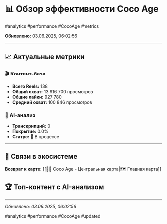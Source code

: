 # 📊 Обзор эффективности Coco Age

#analytics #performance #CocoAge #metrics

**Обновлено:** 03.06.2025, 06:02:56

---

## 📈 Актуальные метрики

### 🎬 Контент-база
- **Всего Reels:** 138
- **Общий охват:** 13 916 700 просмотров
- **Общие лайки:** 927 780
- **Средний охват:** 100 846 просмотров

### 🤖 AI-анализ
- **Транскрипций:** 0
- **Покрытие:** 0.0%
- **Статус:** 🔄 В процессе

---

## 🔗 Связи в экосистеме

**Возврат к карте:** [[🥥✨ Coco Age - Центральная карта|🗺️ Главная карта]]

## 🏆 Топ-контент с AI-анализом



---

*Обновлено: 03.06.2025, 06:02:56*

#analytics #performance #CocoAge #updated